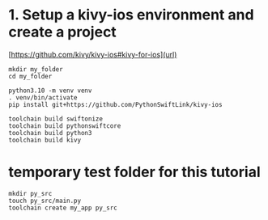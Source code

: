 # 1. Setup a kivy-ios environment and create a project 

[https://github.com/kivy/kivy-ios#kivy-for-ios](url)



```shell
mkdir my_folder
cd my_folder

python3.10 -m venv venv
. venv/bin/activate
pip install git+https://github.com/PythonSwiftLink/kivy-ios

toolchain build swiftonize
toolchain build pythonswiftcore
toolchain build python3 
toolchain build kivy
```

# temporary test folder for this tutorial

```shell
mkdir py_src
touch py_src/main.py
toolchain create my_app py_src
```

